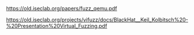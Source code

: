 https://old.iseclab.org/papers/fuzz_qemu.pdf

https://old.iseclab.org/projects/vifuzz/docs/BlackHat__Keil_Kolbitsch%20-%20Presentation%20Virtual_Fuzzing.pdf
